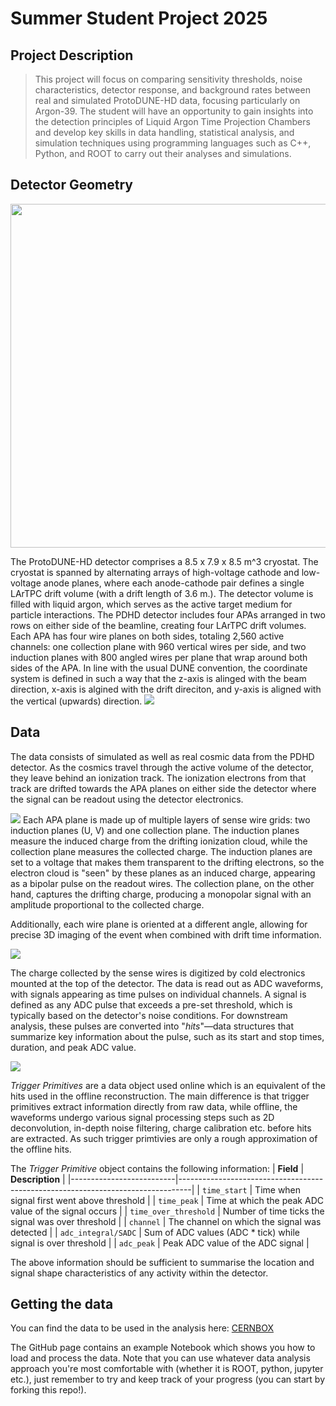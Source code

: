 # Summer Student Project 2025

## Project Description 
> This project will focus on comparing sensitivity thresholds, noise characteristics, detector response, and background rates between real and simulated ProtoDUNE-HD data, focusing particularly on Argon-39. The student will have an opportunity to gain insights into the detection principles of Liquid Argon Time Projection Chambers and develop key skills in data handling, statistical analysis, and simulation techniques using programming languages such as C++, Python, and ROOT to carry out their analyses and simulations.

## Detector Geometry 

<img src="https://codimd.web.cern.ch/uploads/upload_4f9979593e3707de86eaf3055ce295a1.png" width="750" height="550" />

The ProtoDUNE-HD detector comprises a 8.5 x 7.9 x 8.5 m^3 cryostat. The cryostat is spanned by alternating arrays of high-voltage cathode and low-voltage anode planes, where each anode-cathode pair defines a single LArTPC drift volume (with a drift length of 3.6 m.). The detector volume is filled with liquid argon, which serves as the active target medium for particle interactions. 
The PDHD detector includes four APAs arranged in two rows on either side of the beamline, creating four LArTPC drift volumes. Each APA has four wire planes on both sides, totaling 2,560 active channels: one collection plane with 960 vertical wires per side, and two induction planes with 800 angled wires per plane that wrap around both sides of the APA.
In line with the usual DUNE convention, the coordinate system is defined in such a way that the z-axis is alinged with the beam direction, x-axis is algined with the drift direciton, and y-axis is aligned with the vertical (upwards) direction. 
![](https://codimd.web.cern.ch/uploads/upload_5faaf22a2f9a20d107d5f5c9413d07d1.png)

## Data 

The data consists of simulated as well as real cosmic data from the PDHD detector. As the cosmics travel through the active volume of the detector, they leave behind an ionization track. The ionization electrons from that track are drifted towards the APA planes on either side the detector where the signal can be readout using the detector electronics. 

![](https://codimd.web.cern.ch/uploads/upload_3b189f83d2f3b69a055ab34801c6162d.png)
Each APA plane is made up of multiple layers of sense wire grids: two induction planes (U, V) and one collection plane. The induction planes measure the induced charge from the drifting ionization cloud, while the collection plane measures the collected charge. The induction planes are set to a voltage that makes them transparent to the drifting electrons, so the electron cloud is "seen" by these planes as an induced charge, appearing as a bipolar pulse on the readout wires. The collection plane, on the other hand, captures the drifting charge, producing a monopolar signal with an amplitude proportional to the collected charge.

Additionally, each wire plane is oriented at a different angle, allowing for precise 3D imaging of the event when combined with drift time information.

![](https://codimd.web.cern.ch/uploads/upload_8d3b9c8ba570212ba4afc7435750a4a3.png)


The charge collected by the sense wires is digitized by cold electronics mounted at the top of the detector. The data is read out as ADC waveforms, with signals appearing as time pulses on individual channels. A signal is defined as any ADC pulse that exceeds a pre-set threshold, which is typically based on the detector's noise conditions. For downstream analysis, these pulses are converted into "*hits*"—data structures that summarize key information about the pulse, such as its start and stop times, duration, and peak ADC value. 

![](https://codimd.web.cern.ch/uploads/upload_54860bc80092dcc3df83abf57203d058.png)

*Trigger Primitives* are a data object used online which is an equivalent of the hits used in the offline reconstruction. The main difference is that trigger primitives extract information directly from raw data, while offline, the waveforms undergo various signal processing steps such as 2D deconvolution, in-depth noise filtering, charge calibration etc. before hits are extracted. As such trigger primtivies are only a rough approximation of the offline hits. 

The *Trigger Primitive* object contains the following information: 
| **Field**                | **Description**                                                                 |
|--------------------------|---------------------------------------------------------------------------------|
| `time_start`              | Time when signal first went above threshold                                    |
| `time_peak`               | Time at which the peak ADC value of the signal occurs                          |
| `time_over_threshold`    | Number of time ticks the signal was over threshold                             |
| `channel`                | The channel on which the signal was detected                                   |
| `adc_integral/SADC`         | Sum of ADC values (ADC * tick) while signal is over threshold                 |
| `adc_peak`               | Peak ADC value of the ADC signal                                               |

The above information should be sufficient to summarise the location and signal shape characteristics of any activity within the detector.





## Getting the data 
You can find the data to be used in the analysis here: [CERNBOX](https://cernbox.cern.ch/files/spaces/eos/user/k/kwawrows/data?items-per-page=100&view-mode=resource-table&tiles-size=1)

The GitHub page contains an example Notebook which shows you how to load and process the data. Note that you can use whatever data analysis approach you're most comfortable with (whether it is ROOT, python, jupyter etc.), just remember to try and keep track of your progress (you can start by forking this repo!).
